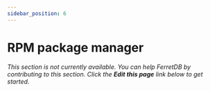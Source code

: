 ```yaml
---
sidebar_position: 6
---
```


# RPM package manager

*This section is not currently available. You can help FerretDB by contributing to this section. Click the **Edit this page** link below to get started*.
